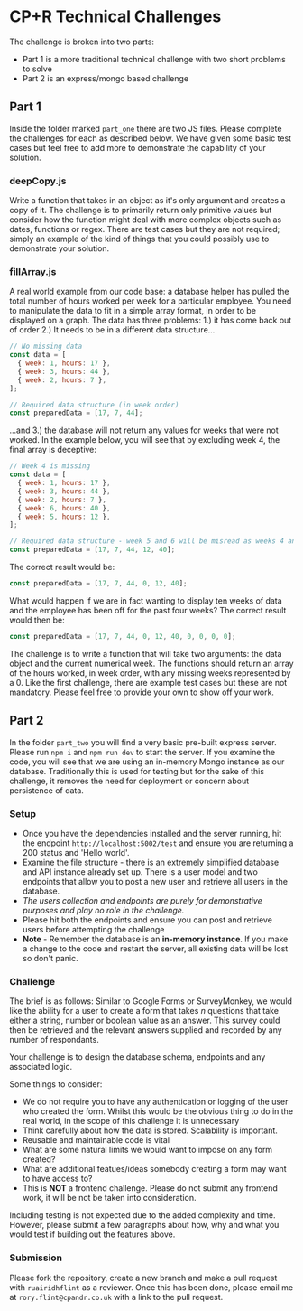 # CP+R Technical Challenges

The challenge is broken into two parts:

- Part 1 is a more traditional technical challenge with two short problems to solve
- Part 2 is an express/mongo based challenge

## Part 1

Inside the folder marked `part_one` there are two JS files. Please complete the challenges for each as described below. We have given some basic test cases but feel free to add more to demonstrate the capability of your solution.

### deepCopy.js

Write a function that takes in an object as it's only argument and creates a copy of it. The challenge is to primarily return only primitive values but consider how the function might deal with more complex objects such as dates, functions or regex. There are test cases but they are not required; simply an example of the kind of things that you could possibly use to demonstrate your solution.

### fillArray.js

A real world example from our code base: a database helper has pulled the total number of hours worked per week for a particular employee. You need to manipulate the data to fit in a simple array format, in order to be displayed on a graph. The data has three problems: 1.) it has come back out of order 2.) It needs to be in a different data structure...

```javascript
// No missing data
const data = [
  { week: 1, hours: 17 },
  { week: 3, hours: 44 },
  { week: 2, hours: 7 },
];

// Required data structure (in week order)
const preparedData = [17, 7, 44];
```

...and 3.) the database will not return any values for weeks that were not worked. In the example below, you will see that by excluding week 4, the final array is deceptive:

```javascript
// Week 4 is missing
const data = [
  { week: 1, hours: 17 },
  { week: 3, hours: 44 },
  { week: 2, hours: 7 },
  { week: 6, hours: 40 },
  { week: 5, hours: 12 },
];

// Required data structure - week 5 and 6 will be misread as weeks 4 and 5
const preparedData = [17, 7, 44, 12, 40];
```

The correct result would be:

```javascript
const preparedData = [17, 7, 44, 0, 12, 40];
```

What would happen if we are in fact wanting to display ten weeks of data and the employee has been off for the past four weeks? The correct result would then be:

```javascript
const preparedData = [17, 7, 44, 0, 12, 40, 0, 0, 0, 0];
```

The challenge is to write a function that will take two arguments: the data object and the current numerical week. The functions should return an array of the hours worked, in week order, with any missing weeks represented by a 0.
Like the first challenge, there are example test cases but these are not mandatory. Please feel free to provide your own to show off your work.

## Part 2

In the folder `part_two` you will find a very basic pre-built express server. Please run `npm i` and `npm run dev` to start the server. If you examine the code, you will see that we are using an in-memory Mongo instance as our database. Traditionally this is used for testing but for the sake of this challenge, it removes the need for deployment or concern about persistence of data. 

### Setup

- Once you have the dependencies installed and the server running, hit the endpoint `http://localhost:5002/test` and ensure you are returning a 200 status and 'Hello world'.
- Examine the file structure - there is an extremely simplified database and API instance already set up. There is a user model and two endpoints that allow you to post a new user and retrieve all users in the database.
- *The users collection and endpoints are purely for demonstrative purposes and play no role in the challenge.*
- Please hit both the endpoints and ensure you can post and retrieve users before attempting the challenge
- **Note** - Remember the database is an **in-memory instance**. If you make a change to the code and restart the server, all existing data will be lost so don't panic.

### Challenge

The brief is as follows: Similar to Google Forms or SurveyMonkey, we would like the ability for a user to create a form that takes *n* questions that take either a string, number or boolean value as an answer. This survey could then be retrieved and the relevant answers supplied and recorded by any number of respondants. 

Your challenge is to design the database schema, endpoints and any associated logic.

Some things to consider:

- We do not require you to have any authentication or logging of the user who created the form. Whilst this would be the obvious thing to do in the real world, in the scope of this challenge it is unnecessary
- Think carefully about how the data is stored. Scalability is important.
- Reusable and maintainable code is vital
- What are some natural limits we would want to impose on any form created?
- What are additional featues/ideas somebody creating a form may want to have access to?
- This is **NOT** a frontend challenge. Please do not submit any frontend work, it will be not be taken into consideration.

Including testing is not expected due to the added complexity and time. However, please submit a few paragraphs about how, why and what you would test if building out the features above.

### Submission

Please fork the repository, create a new branch and make a pull request with `ruairidhflint` as a reviewer. Once this has been done, please email me at `rory.flint@cpandr.co.uk` with a link to the pull request. 

